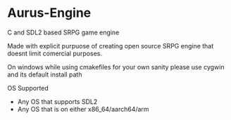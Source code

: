 # Aurus-Engine
C and SDL2 based SRPG game engine

Made with explicit purpuose of creating open source SRPG engine that doesnt limit comercial purposes.

On windows while using cmakefiles for your own sanity please use cygwin and its default install path

OS Supported
- Any OS that supports SDL2
- Any OS that is on either x86_64/aarch64/arm